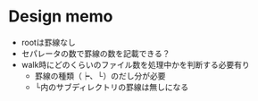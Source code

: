# Design memo
- rootは罫線なし
- セパレータの数で罫線の数を記載できる？
- walk時にどのくらいのファイル数を処理中かを判断する必要有り
  - 罫線の種類（┝、└）のだし分が必要
  - └内のサブディレクトリの罫線は無しになる